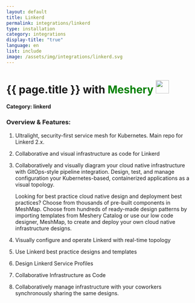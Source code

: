 ```yaml
---
layout: default
title: Linkerd
permalink: integrations/linkerd
type: installation
category: integrations
display-title: "true"
language: en
list: include
image: /assets/img/integrations/linkerd.svg
---
```


<h1>{{ page.title }} with <span style="font-weight: bold; color: green;">Meshery</span> <img src="{{ page.image }}" style="width: 35px; height: 35px;" /></h1>


#### Category: linkerd

### Overview & Features:
1. Ultralight, security-first service mesh for Kubernetes. Main repo for Linkerd 2.x.

2. Collaborative and visual infrastructure as code for Linkerd

4. 
    Collaboratively and visually diagram your cloud native infrastructure with GitOps-style pipeline integration. Design, test, and manage configuration your Kubernetes-based, containerized applications as a visual topology.



    Looking for best practice cloud native design and deployment best practices? Choose from thousands of pre-built components in MeshMap. Choose from hundreds of ready-made design patterns by importing templates from Meshery Catalog or use our low code designer, MeshMap, to create and deploy your own cloud native infrastructure designs.



5. Visually configure and operate Linkerd with real-time topology

6. Use Linkerd best practice designs and templates

7. Design Linkerd Service Profiles

8. Collaborative Infrastructure as Code

9. Collaboratively manage infrastructure with your coworkers synchronously sharing the same designs.

